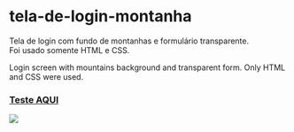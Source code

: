 # tela-de-login-montanha
Tela de login com fundo de montanhas e formulário transparente.  
Foi usado somente HTML e CSS.

Login screen with mountains background and transparent form.
Only HTML and CSS were used.


### [Teste AQUI](https://alexoliveira09.github.io/)

<img src="https://alexoliveira09.github.io/tela-de-login-montanha/img/user.png">

